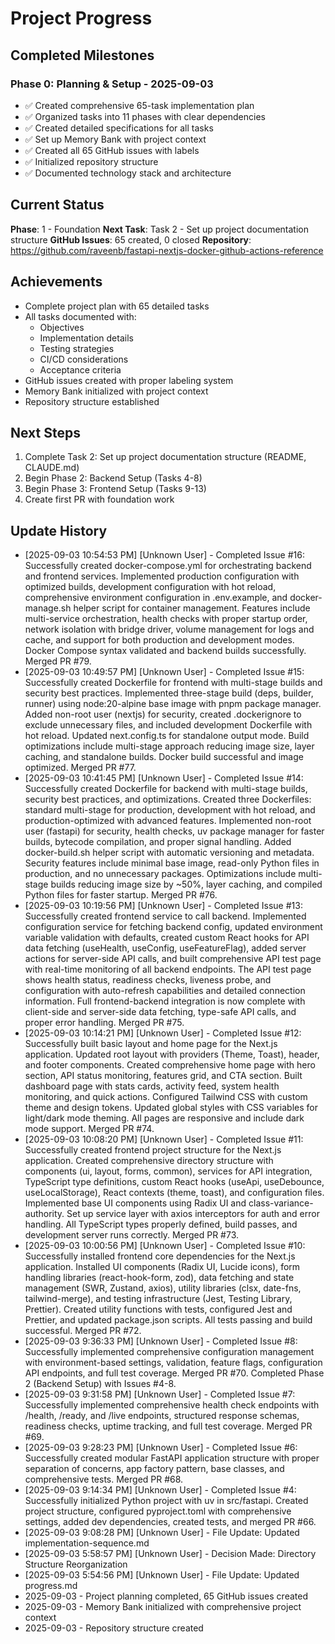 # Project Progress

## Completed Milestones

### Phase 0: Planning & Setup - 2025-09-03
- ✅ Created comprehensive 65-task implementation plan
- ✅ Organized tasks into 11 phases with clear dependencies
- ✅ Created detailed specifications for all tasks
- ✅ Set up Memory Bank with project context
- ✅ Created all 65 GitHub issues with labels
- ✅ Initialized repository structure
- ✅ Documented technology stack and architecture

## Current Status

**Phase**: 1 - Foundation
**Next Task**: Task 2 - Set up project documentation structure
**GitHub Issues**: 65 created, 0 closed
**Repository**: https://github.com/raveenb/fastapi-nextjs-docker-github-actions-reference

## Achievements
- Complete project plan with 65 detailed tasks
- All tasks documented with:
  - Objectives
  - Implementation details
  - Testing strategies
  - CI/CD considerations
  - Acceptance criteria
- GitHub issues created with proper labeling system
- Memory Bank initialized with project context
- Repository structure established

## Next Steps
1. Complete Task 2: Set up project documentation structure (README, CLAUDE.md)
2. Begin Phase 2: Backend Setup (Tasks 4-8)
3. Begin Phase 3: Frontend Setup (Tasks 9-13)
4. Create first PR with foundation work

## Update History

- [2025-09-03 10:54:53 PM] [Unknown User] - Completed Issue #16: Successfully created docker-compose.yml for orchestrating backend and frontend services. Implemented production configuration with optimized builds, development configuration with hot reload, comprehensive environment configuration in .env.example, and docker-manage.sh helper script for container management. Features include multi-service orchestration, health checks with proper startup order, network isolation with bridge driver, volume management for logs and cache, and support for both production and development modes. Docker Compose syntax validated and backend builds successfully. Merged PR #79.
- [2025-09-03 10:49:57 PM] [Unknown User] - Completed Issue #15: Successfully created Dockerfile for frontend with multi-stage builds and security best practices. Implemented three-stage build (deps, builder, runner) using node:20-alpine base image with pnpm package manager. Added non-root user (nextjs) for security, created .dockerignore to exclude unnecessary files, and included development Dockerfile with hot reload. Updated next.config.ts for standalone output mode. Build optimizations include multi-stage approach reducing image size, layer caching, and standalone builds. Docker build successful and image optimized. Merged PR #77.
- [2025-09-03 10:41:45 PM] [Unknown User] - Completed Issue #14: Successfully created Dockerfile for backend with multi-stage builds, security best practices, and optimizations. Created three Dockerfiles: standard multi-stage for production, development with hot reload, and production-optimized with advanced features. Implemented non-root user (fastapi) for security, health checks, uv package manager for faster builds, bytecode compilation, and proper signal handling. Added docker-build.sh helper script with automatic versioning and metadata. Security features include minimal base image, read-only Python files in production, and no unnecessary packages. Optimizations include multi-stage builds reducing image size by ~50%, layer caching, and compiled Python files for faster startup. Merged PR #76.
- [2025-09-03 10:19:56 PM] [Unknown User] - Completed Issue #13: Successfully created frontend service to call backend. Implemented configuration service for fetching backend config, updated environment variable validation with defaults, created custom React hooks for API data fetching (useHealth, useConfig, useFeatureFlag), added server actions for server-side API calls, and built comprehensive API test page with real-time monitoring of all backend endpoints. The API test page shows health status, readiness checks, liveness probe, and configuration with auto-refresh capabilities and detailed connection information. Full frontend-backend integration is now complete with client-side and server-side data fetching, type-safe API calls, and proper error handling. Merged PR #75.
- [2025-09-03 10:14:21 PM] [Unknown User] - Completed Issue #12: Successfully built basic layout and home page for the Next.js application. Updated root layout with providers (Theme, Toast), header, and footer components. Created comprehensive home page with hero section, API status monitoring, features grid, and CTA section. Built dashboard page with stats cards, activity feed, system health monitoring, and quick actions. Configured Tailwind CSS with custom theme and design tokens. Updated global styles with CSS variables for light/dark mode theming. All pages are responsive and include dark mode support. Merged PR #74.
- [2025-09-03 10:08:20 PM] [Unknown User] - Completed Issue #11: Successfully created frontend project structure for the Next.js application. Created comprehensive directory structure with components (ui, layout, forms, common), services for API integration, TypeScript type definitions, custom React hooks (useApi, useDebounce, useLocalStorage), React contexts (theme, toast), and configuration files. Implemented base UI components using Radix UI and class-variance-authority. Set up service layer with axios interceptors for auth and error handling. All TypeScript types properly defined, build passes, and development server runs correctly. Merged PR #73.
- [2025-09-03 10:00:56 PM] [Unknown User] - Completed Issue #10: Successfully installed frontend core dependencies for the Next.js application. Installed UI components (Radix UI, Lucide icons), form handling libraries (react-hook-form, zod), data fetching and state management (SWR, Zustand, axios), utility libraries (clsx, date-fns, tailwind-merge), and testing infrastructure (Jest, Testing Library, Prettier). Created utility functions with tests, configured Jest and Prettier, and updated package.json scripts. All tests passing and build successful. Merged PR #72.
- [2025-09-03 9:36:33 PM] [Unknown User] - Completed Issue #8: Successfully implemented comprehensive configuration management with environment-based settings, validation, feature flags, configuration API endpoints, and full test coverage. Merged PR #70. Completed Phase 2 (Backend Setup) with Issues #4-8.
- [2025-09-03 9:31:58 PM] [Unknown User] - Completed Issue #7: Successfully implemented comprehensive health check endpoints with /health, /ready, and /live endpoints, structured response schemas, readiness checks, uptime tracking, and full test coverage. Merged PR #69.
- [2025-09-03 9:28:23 PM] [Unknown User] - Completed Issue #6: Successfully created modular FastAPI application structure with proper separation of concerns, app factory pattern, base classes, and comprehensive tests. Merged PR #68.
- [2025-09-03 9:14:34 PM] [Unknown User] - Completed Issue #4: Successfully initialized Python project with uv in src/fastapi. Created project structure, configured pyproject.toml with comprehensive settings, added dev dependencies, created tests, and merged PR #66.
- [2025-09-03 9:08:28 PM] [Unknown User] - File Update: Updated implementation-sequence.md
- [2025-09-03 5:58:57 PM] [Unknown User] - Decision Made: Directory Structure Reorganization
- [2025-09-03 5:54:56 PM] [Unknown User] - File Update: Updated progress.md
- 2025-09-03 - Project planning completed, 65 GitHub issues created
- 2025-09-03 - Memory Bank initialized with comprehensive project context
- 2025-09-03 - Repository structure created